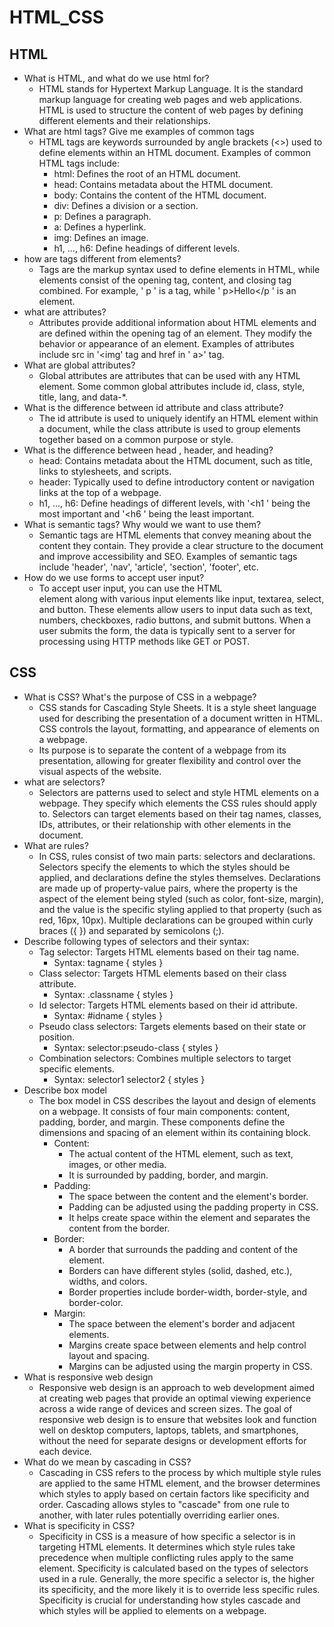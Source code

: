 # HTML_CSS
## HTML
- What is HTML, and what do we use html for?
	- HTML stands for Hypertext Markup Language. It is the standard markup language for creating web pages and web applications. HTML is used to structure the content of web pages by defining different elements and their relationships.
- What are html tags? Give me examples of common tags
	- HTML tags are keywords surrounded by angle brackets (<>) used to define elements within an HTML document. Examples of common HTML tags include:
		- html: Defines the root of an HTML document.
		- head: Contains metadata about the HTML document.
		- body: Contains the content of the HTML document.
		- div: Defines a division or a section.
		- p: Defines a paragraph.
		- a: Defines a hyperlink.
		- img: Defines an image.
		- h1, ..., h6: Define headings of different levels.
- how are tags different from elements?
	- Tags are the markup syntax used to define elements in HTML, while elements consist of the opening tag, content, and closing tag combined. For example, ' p ' is a tag, while ' p>Hello</p ' is an element.
- what are attributes?
	- Attributes provide additional information about HTML elements and are defined within the opening tag of an element. They modify the behavior or appearance of an element. Examples of attributes include src in '<img' tag and href in ' a>' tag.
- What are global attributes?
	- Global attributes are attributes that can be used with any HTML element. Some common global attributes include id, class, style, title, lang, and data-*.
- What is the difference between id attribute and class attribute?
	- The id attribute is used to uniquely identify an HTML element within a document, while the class attribute is used to group elements together based on a common purpose or style.
- What is the difference between head , header, and heading?
	- head: Contains metadata about the HTML document, such as title, links to stylesheets, and scripts.
	- header: Typically used to define introductory content or navigation links at the top of a webpage.
	- h1, ..., h6: Define headings of different levels, with '<h1 ' being the most important and '<h6 ' being the least important.
- What is semantic tags? Why would we want to use them?
	- Semantic tags are HTML elements that convey meaning about the content they contain. They provide a clear structure to the document and improve accessibility and SEO. Examples of semantic tags include 'header', 'nav', 'article', 'section', 'footer', etc.
- How do we use forms to accept user input?
	- To accept user input, you can use the HTML <form> element along with various input elements like input, textarea, select, and button. These elements allow users to input data such as text, numbers, checkboxes, radio buttons, and submit buttons. When a user submits the form, the data is typically sent to a server for processing using HTTP methods like GET or POST.


## CSS
- What is CSS? What's the purpose of CSS in a webpage?
	- CSS stands for Cascading Style Sheets. It is a style sheet language used for describing the presentation of a document written in HTML. CSS controls the layout, formatting, and appearance of elements on a webpage. 
	- Its purpose is to separate the content of a webpage from its presentation, allowing for greater flexibility and control over the visual aspects of the website.
- what are selectors?
	- Selectors are patterns used to select and style HTML elements on a webpage. They specify which elements the CSS rules should apply to. Selectors can target elements based on their tag names, classes, IDs, attributes, or their relationship with other elements in the document.
- What are rules?
	- In CSS, rules consist of two main parts: selectors and declarations. Selectors specify the elements to which the styles should be applied, and declarations define the styles themselves. Declarations are made up of property-value pairs, where the property is the aspect of the element being styled (such as color, font-size, margin), and the value is the specific styling applied to that property (such as red, 16px, 10px). Multiple declarations can be grouped within curly braces ({ }) and separated by semicolons (;).
- Describe following types of selectors and their syntax:
	- Tag selector: Targets HTML elements based on their tag name.
		- Syntax: tagname { styles }
	- Class selector: Targets HTML elements based on their class attribute.
		- Syntax: .classname { styles }
	- Id selector: Targets HTML elements based on their id attribute.
		- Syntax: #idname { styles }
	- Pseudo class selectors: Targets elements based on their state or position.
		- Syntax: selector:pseudo-class { styles }
	- Combination selectors: Combines multiple selectors to target specific elements.
		- Syntax: selector1 selector2 { styles }
- Describe box model
	- The box model in CSS describes the layout and design of elements on a webpage. It consists of four main components: content, padding, border, and margin. These components define the dimensions and spacing of an element within its containing block.
		- Content:
			- The actual content of the HTML element, such as text, images, or other media.
			- It is surrounded by padding, border, and margin.
		- Padding:
			- The space between the content and the element's border.
			- Padding can be adjusted using the padding property in CSS.
			- It helps create space within the element and separates the content from the border.
		- Border:
			- A border that surrounds the padding and content of the element.
			- Borders can have different styles (solid, dashed, etc.), widths, and colors.
			- Border properties include border-width, border-style, and border-color.
		- Margin:
			- The space between the element's border and adjacent elements.
			- Margins create space between elements and help control layout and spacing.
			- Margins can be adjusted using the margin property in CSS.
- What is responsive web design
	- Responsive web design is an approach to web development aimed at creating web pages that provide an optimal viewing experience across a wide range of devices and screen sizes. The goal of responsive web design is to ensure that websites look and function well on desktop computers, laptops, tablets, and smartphones, without the need for separate designs or development efforts for each device.
- What do we mean by cascading in CSS?
	- Cascading in CSS refers to the process by which multiple style rules are applied to the same HTML element, and the browser determines which styles to apply based on certain factors like specificity and order. Cascading allows styles to "cascade" from one rule to another, with later rules potentially overriding earlier ones.
- What is specificity in CSS?
	- Specificity in CSS is a measure of how specific a selector is in targeting HTML elements. It determines which style rules take precedence when multiple conflicting rules apply to the same element. Specificity is calculated based on the types of selectors used in a rule. Generally, the more specific a selector is, the higher its specificity, and the more likely it is to override less specific rules. Specificity is crucial for understanding how styles cascade and which styles will be applied to elements on a webpage.
